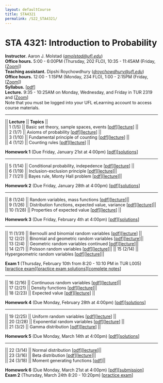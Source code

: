 ```yaml
---
layout: defaultCourse
title: STA4321
permalink: /S22_STA4321/
---
```

# STA 4321: Introduction to Probability  
**Instructor.** Aaron J. Molstad (*amolstad@ufl.edu*)  
**Office hours.** 5:00 - 6:00PM (Thursday, 202 FLO), 10:35 - 11:45AM (Friday, [[Zoom](https://ufl.zoom.us/my/ajmolstad)])   
**Teaching assistant.** Dipshi Roychowdhury (*droychowdhury@ufl.edu*)  
**Office hours.** 12:00 - 1:15PM (Monday, 234 FLO), 1:00 - 2:15PM (Friday,[[Zoom](https://us04web.zoom.us/j/71208490495?pwd=ODZ5ZEs3bVhlbkNaUU5vNlg4YXFSZz09
)])   
**Syllabus.** [[pdf](https://ufl.instructure.com/files/65549197/download?download_frd=1)]  
**Lecture.** 9:35 - 10:25AM on Monday, Wednesday, and Friday in TUR 2319 and [[Zoom](
 https://ufl.zoom.us/j/96018615199?pwd=OGRYK0ZwVXZlSjVBbWdlL2R3M2hEUT09)]   
Note that you must be logged into your UFL eLearning account to access course materials.   

---------------  

||  **Lecture** ||  **Topics** ||  
|| 1 (1/5)  || Basic set theory, sample spaces, events [[pdf](https://ufl.instructure.com/files/65532946/download?download_frd=1)][[lecture](https://ufl.instructure.com/courses/452037/files?preview=65533029)] ||  
|| 2 (1/7)  || Axioms of probability [[pdf](https://ufl.instructure.com/files/65606860/download?download_frd=1)][[lecture](https://ufl.instructure.com/courses/452037/files?preview=65606864)] ||  
|| 3 (1/10) || Fundamental principle of counting [[pdf](https://ufl.instructure.com/files/65660016/download?download_frd=1)][[lecture](https://ufl.instructure.com/courses/452037/files?preview=65660055)] ||  
|| 4 (1/12) || Counting rules [[pdf](https://ufl.instructure.com/files/65698960/download?download_frd=1)][[lecture](https://ufl.instructure.com/courses/452037/files?preview=65701073)] ||  


**Homework 1** (Due Friday, January 21st at 4:00pm) [[pdf](https://ufl.instructure.com/files/65894935/download?download_frd=1)][[solutions](https://ufl.instructure.com/files/66110260/download?download_frd=1)] 

---------------  

|| 5 (1/14) || Conditional probability, indepedence [[pdf](https://ufl.instructure.com/files/65759474/download?download_frd=1)][[lecture](https://ufl.instructure.com/courses/452037/files?preview=65875230)] ||  
|| 6 (1/19) || Inclusion-exclusion principle [[pdf](https://ufl.instructure.com/files/65876665/download?download_frd=1)][[lecture](https://ufl.instructure.com/courses/452037/files?preview=65894841)]||  
|| 7 (1/21) || Bayes rule, Monty Hall problem [[pdf](https://ufl.instructure.com/files/65936387/download?download_frd=1)][[lecture](https://ufl.instructure.com/courses/452037/files?preview=66008755)]||  

**Homework 2** (Due Friday, January 28th at 4:00pm) [[pdf](https://ufl.instructure.com/files/65946099/download?download_frd=1)][[solutions](https://ufl.instructure.com/files/66276356/download?download_frd=1)]


---------

|| 8 (1/24) || Random variables, mass functions [[pdf](https://ufl.instructure.com/files/66008757/download?download_frd=1)][[lecture](https://ufl.instructure.com/courses/452037/files?preview=66056352)]||     
|| 9 (1/26) || Distribution functions, expected value, variance [[pdf](https://ufl.instructure.com/files/66073754/download?download_frd=1)][[lecture](https://ufl.instructure.com/courses/452037/files?preview=66142771)]||  
|| 10 (1/28) || Properties of expected value [[pdf](https://ufl.instructure.com/files/66142745/download?download_frd=1)][[lecture](https://ufl.instructure.com/courses/452037/files?preview=66215991)] ||


**Homework 3** (Due Friday, February 4th at 4:00pm) [[pdf](https://ufl.instructure.com/files/66135064/download?download_frd=1)][[solutions](https://ufl.instructure.com/files/66472353/download?download_frd=1)]  


---------

|| 11 (1/31) || Bernoulli and binomial random variables [[pdf](https://ufl.instructure.com/files/66217821/download?download_frd=1)][[lecture](https://ufl.instructure.com/courses/452037/files?preview=66340212)] ||  
|| 12 (2/2) || Binomial and geometric random variables [[pdf](https://ufl.instructure.com/files/66275046/download?download_frd=1)][[lecture](https://ufl.instructure.com/courses/452037/files?preview=66276380)]||  
|| 13 (2/4) || Geometric random variables continued [[pdf](https://ufl.instructure.com/files/66338445/download?download_frd=1)][[lecture](https://ufl.instructure.com/courses/452037/files?preview=66340214)]||  
|| 14 (2/7) || Poisson random variables [[pdf](https://ufl.instructure.com/files/66414149/download?download_frd=1)][[lecture](https://ufl.instructure.com/courses/452037/files?preview=66414180)]|| 
|| 15 (2/14) || Hypergeometric random variables [[pdf](https://ufl.instructure.com/files/66616411/download?download_frd=1)][[lecture](https://ufl.instructure.com/files/66673883/download?download_frd=1)]||

**Exam 1** (Thursday, February 10th from 8:20 - 10:10 PM in TUR L005)  [[practice exam](https://ufl.instructure.com/files/66290905/download?download_frd=1)][[practice exam solutions](https://ufl.instructure.com/files/66489681/download?download_frd=1)][[complete notes](https://ufl.instructure.com/files/66292201/download?download_frd=1)]


---------

|| 16 (2/16) || Continuous random variables [[pdf](https://ufl.instructure.com/files/66673879/download?download_frd=1)][[lecture](https://ufl.instructure.com/courses/452037/files?preview=66822606)]||  
|| 17 (2/21) || Density functions [[pdf](https://ufl.instructure.com/files/66807281/download?download_frd=1)][[lecture](https://ufl.instructure.com/courses/452037/files?preview=66822994)]||  
|| 18 (2/23) || Expected value [[pdf](https://ufl.instructure.com/files/66864259/download?download_frd=1)][[lecture](https://ufl.instructure.com/courses/452037/files?preview=66954945)] ||  


**Homework 4** (Due Monday, February 28th at 4:00pm) [[pdf](https://ufl.instructure.com/files/66822479/download?download_frd=1)][[solutions](https://ufl.instructure.com/files/67094368/download?download_frd=1)]  

---------

|| 19 (2/25) || Uniform random variables [[pdf](https://ufl.instructure.com/files/66927464/download?download_frd=1)][[lecture](https://ufl.instructure.com/courses/452037/files?preview=66954954)] ||  
|| 20 (2/28) || Exponential random variables [[pdf](https://ufl.instructure.com/files/66990159/download?download_frd=1)][[lecture](https://ufl.instructure.com/courses/452037/files?preview=66990164)] ||   
|| 21 (3/2) || Gamma distribution [[pdf](https://ufl.instructure.com/files/67425324/download?download_frd=1)][[lecture](https://ufl.instructure.com/courses/452037/files?preview=67079992)] ||  


**Homework 5** (Due Monday, March 14th at 4:00pm) [[pdf](https://ufl.instructure.com/files/66990574/download?download_frd=1)][[solutions](https://ufl.instructure.com/files/67454897/download?download_frd=1)]  

---------


|| 22 (3/14) || Normal distribution [[pdf](https://ufl.instructure.com/files/67425309/download?download_frd=1)][[lecture](https://ufl.instructure.com/courses/452037/files?preview=67455266)]||   
|| 23 (3/16) || Beta distribution [[pdf](https://ufl.instructure.com/files/67494481/download?download_frd=1)][[lecture](https://ufl.instructure.com/courses/452037/files?preview=67631154)]||    
|| 24 (3/18) || Moment generating functions [[pdf](https://ufl.instructure.com/files/67631071/download?download_frd=1)]||    


**Homework 6** (Due Monday, March 21st at 4:00pm) [[pdf](https://ufl.instructure.com/files/67472488/download?download_frd=1)][[submission](https://ufl.instructure.com/courses/452037/assignments/5148694)]   
**Exam 2** (Thursday, March 24th 8:20 - 10:20pm) [[practice exam](https://ufl.instructure.com/files/67455229/download?download_frd=1)]  

